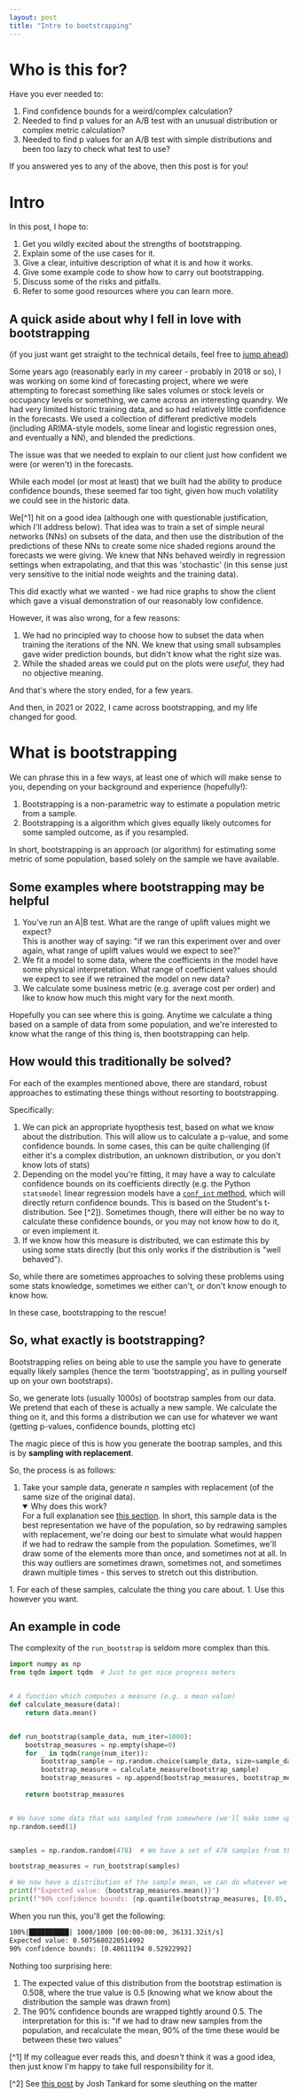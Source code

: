 ```yaml
---
layout: post
title: "Intro to bootstrapping"
---
```


# Who is this for?

Have you ever needed to:
1. Find confidence bounds for a weird/complex calculation?
1. Needed to find p values for an A/B test with an unusual distribution or complex metric calculation?
1. Needed to find p values for an A/B test with simple distributions and been too lazy to check what test to use?


If you answered yes to any of the above, then this post is for you!

# Intro

In this post, I hope to:
1. Get you wildly excited about the strengths of bootstrapping.
1. Explain some of the use cases for it.
1. Give a clear, intuitive description of what it is and how it works.
1. Give some example code to show how to carry out bootstrapping.
1. Discuss some of the risks and pitfalls.
1. Refer to some good resources where you can learn more.


## A quick aside about why I fell in love with bootstrapping
(if you just want get straight to the technical details, feel free to [jump ahead](#what-is-bootstrapping))

Some years ago (reasonably early in my career - probably in 2018 or so), I was working on some kind of forecasting project, where we were attempting to forecast something like sales volumes or stock levels or occupancy levels or something, we came across an interesting quandry. We had very limited historic training data, and so had relatively little confidence in the forecasts. We used a collection of different predictive models (including ARIMA-style models, some linear and logistic regression ones, and eventually a NN), and blended the predictions.

The issue was that we needed to explain to our client just how confident we were (or weren't) in the forecasts.

While each model (or most at least) that we built had the ability to produce confidence bounds, these seemed far too tight, given how much volatility we could see in the historic data.

We[^1] hit on a good idea (although one with questionable justification, which I'll address below). That idea was to train a set of simple neural networks (NNs) on subsets of the data, and then use the distribution of the predictions of these NNs to create some nice shaded regions around the forecasts we were giving. We knew that NNs behaved weirdly in regression settings when extrapolating, and that this was 'stochastic' (in this sense just very sensitive to the initial node weights and the training data).

This did exactly what we wanted - we had nice graphs to show the client which gave a visual demonstration of our reasonably low confidence.

However, it was also wrong, for a few reasons:
1. We had no principled way to choose how to subset the data when training the iterations of the NN. We knew that using small subsamples gave wider prediction bounds, but didn't know what the right size was.
1. While the shaded areas we could put on the plots were *useful*, they had no objective meaning.

And that's where the story ended, for a few years.

And then, in 2021 or 2022, I came across bootstrapping, and my life changed for good.

</details>

# What is bootstrapping

We can phrase this in a few ways, at least one of which will make sense to you, depending on your background and experience (hopefully!):

1. Bootstrapping is a non-parametric way to estimate a population metric from a sample.
1. Bootstrapping is a algorithm which gives equally likely outcomes for some sampled outcome, as if you resampled.

In short, bootstrapping is an approach (or algorithm) for estimating some metric of some population, based solely on the sample we have available.

## Some examples where bootstrapping may be helpful

1. You've run an A|B test. What are the range of uplift values might we expect?<br>
This is another way of saying: "if we ran this experiment over and over again, what range of uplift values would we expect to see?"
1. We fit a model to some data, where the coefficients in the model have some physical interpretation. What range of coefficient values should we expect to see if we retrained the model on new data?
1. We calculate some business metric (e.g. average cost per order) and like to know how much this might vary for the next month.

Hopefully you can see where this is going. Anytime we calculate a thing based on a sample of data from some population, and we're interested to know what the range of this thing is, then bootstrapping can help.

## How would this traditionally be solved?

For each of the examples mentioned above, there are standard, robust approaches to estimating these things without resorting to bootstrapping.

Specifically:
1. We can pick an appropriate hyopthesis test, based on what we know about the distribution. This will allow us to calculate a p-value, and some confidence bounds. In some cases, this can be quite challenging (if either it's a complex distribution, an unknown distribution, or you don't know lots of stats)
1. Depending on the model you're fitting, it may have a way to calculate confidence bounds on its coefficients directly (e.g. the Python `statsmodel` linear regression models have a [`conf_int` method](https://www.statsmodels.org/stable/generated/statsmodels.regression.linear_model.RegressionResults.conf_int.html), which will directly return confidence bounds. This is based on the Student's t-distribution. See [^2]). Sometimes though, there will either be no way to calculate these confidence bounds, or you may not know how to do it, or even implement it.
1. If we know how this measure is distributed, we can estimate this by using some stats directly (but this only works if the distribution is "well behaved").

So, while there are sometimes approaches to solving these problems using some stats knowledge, sometimes we either can't, or don't know enough to know how.

In these case, bootstrapping to the rescue!

## So, what exactly is bootstrapping?

Bootstrapping relies on being able to use the sample you have to generate equally likely samples (hence the term 'bootstrapping', as in pulling yourself up on your own bootstraps).

So, we generate lots (usually 1000s) of bootstrap samples from our data. We pretend that each of these is actually a new sample. We calculate the thing on it, and this forms a distribution we can use for whatever we want (getting p-values, confidence bounds, plotting etc)

The magic piece of this is how you generate the bootrap samples, and this is by **sampling with replacement**.

So, the process is as follows:
1. Take your sample data, generate $n$ samples with replacement (of the same size of the original data).<details open><summary>Why does this work?</summary>
For a full explanation see [this section](#why-does-it-work). In short, this sample data is the best representation we have of the population, so by redrawing samples with replacement, we're doing our best to simulate what would happen if we had to redraw the sample from the population. Sometimes, we'll draw some of the elements more than once, and sometimes not at all. In this way outliers are sometimes drawn, sometimes not, and sometimes drawn multiple times - this serves to stretch out this distribution.
</details>
1. For each of these samples, calculate the thing you care about.
1. Use this however you want.


## An example in code

The complexity of the `run_bootstrap` is seldom more complex than this.

```python
import numpy as np
from tqdm import tqdm  # Just to get nice progress meters


# A function which computes a measure (e.g. a mean value)
def calculate_measure(data):
    return data.mean()


def run_bootstrap(sample_data, num_iter=1000):
    bootstrap_measures = np.empty(shape=0)
    for _ in tqdm(range(num_iter)):
        bootstrap_sample = np.random.choice(sample_data, size=sample_data.size, replace=True)
        bootstrap_measure = calculate_measure(bootstrap_sample)
        bootstrap_measures = np.append(bootstrap_measures, bootstrap_measure)
    
    return bootstrap_measures


# We have some data that was sampled from somewhere (we'll make some up)
np.random.seed(1)


samples = np.random.random(478)  # We have a set of 478 samples from the population, drawn from the uniform distribution

bootstrap_measures = run_bootstrap(samples)

# We now have a distribution of the sample mean, we can do whatever we want
print(f"Expected value: {bootstrap_measures.mean()}")
print(f"90% confidence bounds: {np.quantile(bootstrap_measures, [0.05, 0.95])}")

```

When you run this, you'll get the following:

```bash
100%|██████████| 1000/1000 [00:00<00:00, 36131.32it/s]
Expected value: 0.5075680220514992
90% confidence bounds: [0.48611194 0.52922992]
```
Nothing too surprising here: 
1. The expected value of this distribution from the bootstrap estimation is 0.508, where the true value is 0.5 (knowing what we know about the distribution the sample was drawn from)
1. The 90% confidence bounds are wrapped tightly around 0.5. The interpretation for this is: "if we had to draw new samples from the population, and recalculate the mean, 90% of the time these would be between these two values"


[^1] If my colleague ever reads this, and *doesn't* think it was a good idea, then just know I'm happy to take full responsibility for it.

[^2] See [this post](https://medium.com/@jcatankard_76170/linear-regression-parameter-confidence-intervals-228f0be5ea82) by Josh Tankard for some sleuthing on the matter
